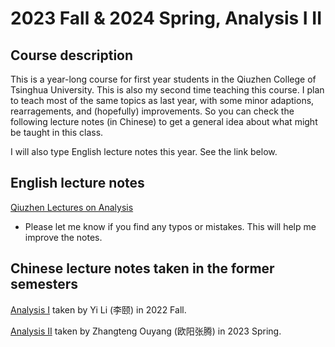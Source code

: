 # 2023 Fall & 2024 Spring, Analysis I II


## Course description

This is a year-long course for first year students in the Qiuzhen College of Tsinghua University. This is also my second time teaching this course. I plan to teach most of the same topics as last year, with some minor adaptions, rearragements, and (hopefully) improvements. So you can check the following lecture notes (in Chinese) to get a general idea about what might be taught in this class. 

I will also type English lecture notes this year. See the link below.


## English lecture notes

[Qiuzhen Lectures on Analysis](Files/2023_Analysis.pdf)
- Please let me know if you find any typos or mistakes. This will help me improve the notes.



## Chinese lecture notes taken in the former semesters

[Analysis I](Files/2022_Analysis_I_CH.pdf) taken by Yi Li (李颐) in 2022 Fall.


[Analysis II](Files/2023_Analysis_II_CH.pdf) taken by Zhangteng Ouyang (欧阳张腾) in 2023 Spring.



